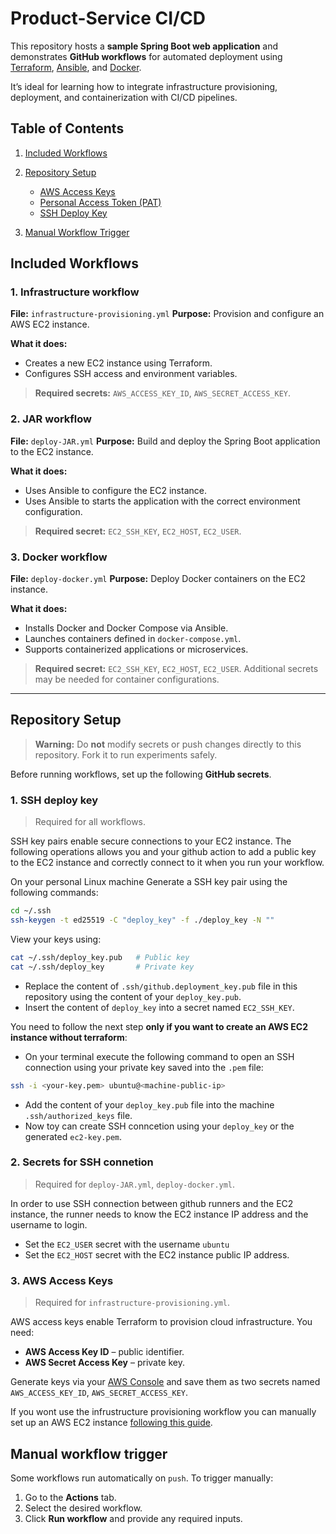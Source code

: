 # Product-Service CI/CD

This repository hosts a **sample Spring Boot web application** and demonstrates **GitHub workflows** for automated deployment using [Terraform](https://developer.hashicorp.com/terraform), [Ansible](https://docs.ansible.com/), and [Docker](https://www.docker.com/).

It’s ideal for learning how to integrate infrastructure provisioning, deployment, and containerization with CI/CD pipelines.

## Table of Contents

1. [Included Workflows](#included-workflows)
2. [Repository Setup](#repository-setup)

    * [AWS Access Keys](#1-aws-access-keys)
    * [Personal Access Token (PAT)](#2-personal-access-token-pat)
    * [SSH Deploy Key](#3-ssh-deploy-key)
3. [Manual Workflow Trigger](#manual-workflow-trigger)


## Included Workflows

### 1. Infrastructure workflow

**File:** `infrastructure-provisioning.yml`
**Purpose:** Provision and configure an AWS EC2 instance.

**What it does:**

* Creates a new EC2 instance using Terraform.
* Configures SSH access and environment variables.

> **Required secrets:** `AWS_ACCESS_KEY_ID`, `AWS_SECRET_ACCESS_KEY`.

### 2. JAR workflow

**File:** `deploy-JAR.yml`
**Purpose:** Build and deploy the Spring Boot application to the EC2 instance.

**What it does:**

* Uses Ansible to configure the EC2 instance.
* Uses Ansible to starts the application with the correct environment configuration.

> **Required secret:** `EC2_SSH_KEY`, `EC2_HOST`, `EC2_USER`.

### 3. Docker workflow

**File:** `deploy-docker.yml`
**Purpose:** Deploy Docker containers on the EC2 instance.

**What it does:**

* Installs Docker and Docker Compose via Ansible.
* Launches containers defined in `docker-compose.yml`.
* Supports containerized applications or microservices.

> **Required secret:** `EC2_SSH_KEY`, `EC2_HOST`, `EC2_USER`. Additional secrets may be needed for container configurations.

---

## Repository Setup

> **Warning:** Do **not** modify secrets or push changes directly to this repository. Fork it to run experiments safely.

Before running workflows, set up the following **GitHub secrets**.

### 1. SSH deploy key

> Required for all workflows.

SSH key pairs enable secure connections to your EC2 instance. The following operations allows you and your github action to add a public key to the EC2 instance and correctly connect to it when you run your workflow.

On your personal Linux machine Generate a SSH key pair using the following commands:

```bash
cd ~/.ssh
ssh-keygen -t ed25519 -C "deploy_key" -f ./deploy_key -N ""
```

View your keys using:

```bash
cat ~/.ssh/deploy_key.pub   # Public key
cat ~/.ssh/deploy_key       # Private key
```

* Replace the content of `.ssh/github.deployment_key.pub` file in this repository using the content of your `deploy_key.pub`.
* Insert the content of `deploy_key` into a secret named `EC2_SSH_KEY`.

You need to follow the next step **only if you want to create an AWS EC2 instance without terraform**:

* On your terminal execute the following command to open an SSH connection using your private key saved into the `.pem` file:

```bash
ssh -i <your-key.pem> ubuntu@<machine-public-ip>
```

* Add the content of your `deploy_key.pub` file into the machine `.ssh/authorized_keys` file.
* Now toy can create SSH conncetion using your `deploy_key` or the generated `ec2-key.pem`.

### 2. Secrets for SSH connetion

> Required for `deploy-JAR.yml`, `deploy-docker.yml`.

In order to use SSH connection between github runners and the EC2 instance, the runner needs to know the EC2 instance IP address and the username to login.

* Set the `EC2_USER` secret with the username `ubuntu`
* Set the `EC2_HOST` secret with the EC2 instance public IP address.

### 3. AWS Access Keys

> Required for `infrastructure-provisioning.yml`.

AWS access keys enable Terraform to provision cloud infrastructure. You need:

* **AWS Access Key ID** – public identifier.
* **AWS Secret Access Key** – private key.

Generate keys via your [AWS Console](https://docs.aws.amazon.com/IAM/latest/UserGuide/id_root-user_manage_add-key.html) and save them as two secrets named `AWS_ACCESS_KEY_ID`, `AWS_SECRET_ACCESS_KEY`.

If you wont use the infrustructure provisioning workflow you can manually set up an AWS EC2 instance [following this guide](./infrastructure.md).

## Manual workflow trigger

Some workflows run automatically on `push`. To trigger manually:

1. Go to the **Actions** tab.
2. Select the desired workflow.
3. Click **Run workflow** and provide any required inputs.
